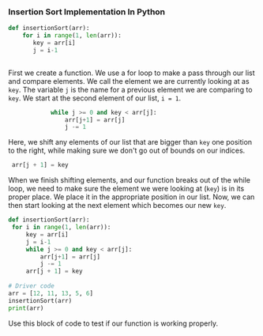 ### Insertion Sort Implementation In Python

   ```python
   def insertionSort(arr): 
       for i in range(1, len(arr)): 
          key = arr[i] 
          j = i-1
           
   ```

First we create a function. We use a for loop to make a pass through our list and compare elements. We call the element we are currently looking at as `key`. The variable `j` is the name for a previous element we are comparing to `key`.  We start at the second element of our list,  `i = 1`.

```python
    		while j >= 0 and key < arr[j]: 
                arr[j+1] = arr[j] 
                j -= 1
```

Here, we shift any elements of our list that are bigger than `key` one position to the right, while making sure we don't go out of bounds on our indices.

   ```python
	arr[j + 1] = key
   ```

When we finish shifting elements, and our function breaks out of the while loop, we need to make sure the element we were looking at (`key`) is in its proper place. We place it in the appropriate position in our list. Now, we can then start looking at the next element which becomes our new `key`. 

   ```python
def insertionSort(arr): 
    for i in range(1, len(arr)): 
        key = arr[i] 
        j = i-1
        while j >= 0 and key < arr[j]:
        	arr[j+1] = arr[j]
        	j -= 1
        arr[j + 1] = key
            
# Driver code            
arr = [12, 11, 13, 5, 6] 
insertionSort(arr) 
print(arr) 
   ```

   Use this block of code to test if our function is working properly. 